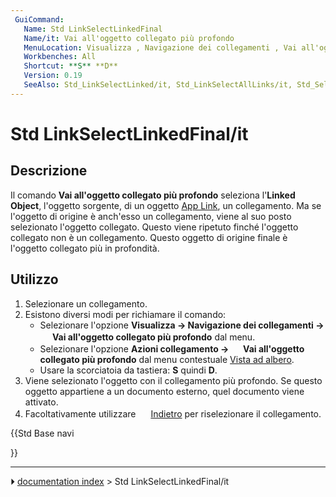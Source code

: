 ```yaml
---
 GuiCommand:
   Name: Std LinkSelectLinkedFinal
   Name/it: Vai all'oggetto collegato più profondo
   MenuLocation: Visualizza , Navigazione dei collegamenti , Vai all'oggetto collegato più profondo
   Workbenches: All
   Shortcut: **S** **D**
   Version: 0.19
   SeeAlso: Std_LinkSelectLinked/it, Std_LinkSelectAllLinks/it, Std_SelBack/it, Std_SelForward/it
---
```


# Std LinkSelectLinkedFinal/it



## Descrizione

Il comando **Vai all\'oggetto collegato più profondo** seleziona l\'**Linked Object**, l\'oggetto sorgente, di un oggetto [App Link](App_Link/it.md), un collegamento. Ma se l\'oggetto di origine è anch\'esso un collegamento, viene al suo posto selezionato l\'oggetto collegato. Questo viene ripetuto finché l\'oggetto collegato non è un collegamento. Questo oggetto di origine finale è l\'oggetto collegato più in profondità.



## Utilizzo

1.  Selezionare un collegamento.
2.  Esistono diversi modi per richiamare il comando:
    -   Selezionare l\'opzione **Visualizza → Navigazione dei collegamenti → <img src="images/Std_LinkSelectLinkedFinal.svg" width=16px> Vai all'oggetto collegato più profondo** dal menu.
    -   Selezionare l\'opzione **Azioni collegamento → <img src="images/Std_LinkSelectLinkedFinal.svg" width=16px> Vai all'oggetto collegato più profondo** dal menu contestuale [Vista ad albero](Tree_view/it.md).
    -   Usare la scorciatoia da tastiera: **S** quindi **D**.
3.  Viene selezionato l\'oggetto con il collegamento più profondo. Se questo oggetto appartiene a un documento esterno, quel documento viene attivato.
4.  Facoltativamente utilizzare <img alt="" src=images/Std_SelBack.svg  style="width:16px;"> [Indietro](Std_SelBack/it.md) per riselezionare il collegamento.





{{Std Base navi

}}



---
⏵ [documentation index](../README.md) > Std LinkSelectLinkedFinal/it
